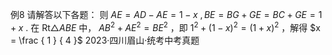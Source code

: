 例8 请解答以下各题：
则 $A E = A D - A E = 1 - x \ , B E = B G + G E = B C + G E = 1 + x \ .$
在 $\mathrm { R t } \triangle A B E$ 中， $A B ^ { 2 } + A E ^ { 2 } = B E ^ { 2 }$ ，即 $1 ^ { 2 } + ( 1 - x ) ^ { 2 } = ( 1 + x ) ^ { 2 }$ ，解得 $x = \frac { 1 } { 4 }$
2023·四川眉山·统考中考真题
